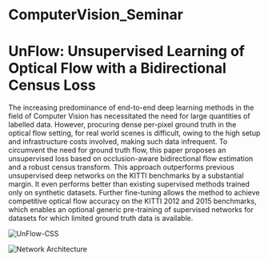 # ComputerVision_Seminar


# UnFlow: Unsupervised Learning of Optical Flow with a Bidirectional Census Loss

The increasing predominance of end-to-end deep learning methods in the field of Computer Vision has necessitated
the need for large quantities of labelled data. However, procuring dense per-pixel ground truth in the optical flow setting, for real
world scenes is difficult, owing to the high setup and infrastructure costs involved, making such data infrequent. To circumvent the
need for ground truth flow, this paper proposes an unsupervised loss based on occlusion-aware bidirectional flow estimation and a
robust census transform. This approach outperforms previous unsupervised deep networks on the KITTI benchmarks by a substantial
margin. It even performs better than existing supervised methods trained only on synthetic datasets. Further fine-tuning allows the
method to achieve competitive optical flow accuracy on the KITTI 2012 and 2015 benchmarks, which enables an optional generic
pre-training of supervised networks for datasets for which limited ground truth data is available.

![UnFlow-CSS](https://user-images.githubusercontent.com/12089275/90125879-0abed200-dd63-11ea-8ed6-78852b3bbc7c.png)


![Network Architecture](https://user-images.githubusercontent.com/12089275/90128330-05638680-dd67-11ea-9f8c-8c37022ba7ed.png)

